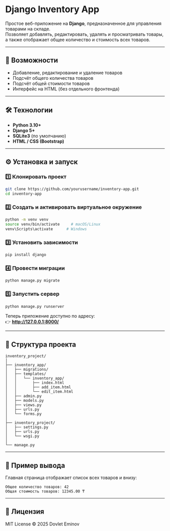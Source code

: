 # Django Inventory App

Простое веб-приложение на **Django**, предназначенное для управления товарами на складе.  
Позволяет добавлять, редактировать, удалять и просматривать товары, а также отображает общее количество и стоимость всех товаров.

---

## 🚀 Возможности

- Добавление, редактирование и удаление товаров  
- Подсчёт общего количества товаров  
- Подсчёт общей стоимости товаров  
- Интерфейс на HTML (без отдельного фронтенда)

---

## 🛠️ Технологии

- **Python 3.10+**
- **Django 5+**
- **SQLite3** (по умолчанию)
- **HTML / CSS (Bootstrap)**

---

## ⚙️ Установка и запуск

### 1️⃣ Клонировать проект

```bash
git clone https://github.com/yourusername/inventory-app.git
cd inventory-app
```

### 2️⃣ Создать и активировать виртуальное окружение

```bash
python -m venv venv
source venv/bin/activate     # macOS/Linux
venv\Scripts\activate      # Windows
```

### 3️⃣ Установить зависимости

```bash
pip install django
```

### 4️⃣ Провести миграции

```bash
python manage.py migrate
```

### 5️⃣ Запустить сервер

```bash
python manage.py runserver
```

Теперь приложение доступно по адресу:  
👉 **http://127.0.0.1:8000/**

---

## 📂 Структура проекта

```
inventory_project/
│
├── inventory_app/
│   ├── migrations/
│   ├── templates/
│   │   └── inventory_app/
│   │       ├── index.html
│   │       ├── add_item.html
│   │       └── edit_item.html
│   ├── admin.py
│   ├── models.py
│   ├── views.py
│   ├── urls.py
│   └── forms.py
│
├── inventory_project/
│   ├── settings.py
│   ├── urls.py
│   └── wsgi.py
│
└── manage.py
```

---

## 🧮 Пример вывода

Главная страница отображает список всех товаров и внизу:

```
Общее количество товаров: 42
Общая стоимость товаров: 12345.00 ₸
```

---

## 📜 Лицензия

MIT License © 2025 Dovlet Eminov
